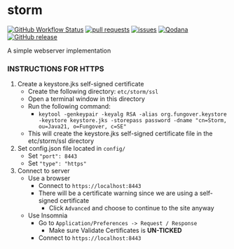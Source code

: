 # storm

[![GitHub Workflow Status](https://img.shields.io/github/workflow/status/fungover/storm/Java%20CI%20with%20Maven)](https://github.com/fungover/storm/actions/workflows/maven.yml)
[![pull requests](https://img.shields.io/github/issues-pr/fungover/storm)](https://github.com/fungover/storm/pulls)
[![issues](https://img.shields.io/github/issues/fungover/storm)](https://github.com/fungover/storm/issues)
[![Qodana](https://github.com/fungover/storm/actions/workflows/code_quality.yml/badge.svg)](https://github.com/fungover/storm/actions/workflows/code_quality.yml)
[![GitHub release](https://img.shields.io/github/v/release/fungover/storm)](https://github.com/fungover/storm/releases)

A simple webserver implementation

### **INSTRUCTIONS FOR HTTPS**

1. Create a keystore.jks self-signed certificate
    - Create the following directory: `etc/storm/ssl`
    - Open a terminal window in this directory
    - Run the following command:
        - `keytool -genkeypair -keyalg RSA -alias org.fungover.keystore -keystore keystore.jks -storepass password -dname "cn=Storm, ou=Java21, o=Fungover, c=SE"`
    - This will create the keystore.jks self-signed certificate file in the etc/storm/ssl directory
2. Set config.json file located in `config/`
    - Set `"port": 8443`
    - Set `"type": "https"`
3. Connect to server
    - Use a browser
        - Connect to `https://localhost:8443`
        - There will be a certificate warning since we are using a self-signed certificate
            - Click `Advanced` and choose to continue to the site anyway
    - Use Insomnia
        - Go to `Application/Preferences -> Request / Response`
            - Make sure Validate Certificates is **UN-TICKED**
        - Connect to `https://localhost:8443`